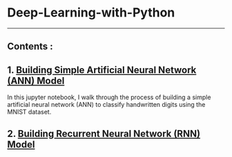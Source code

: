 # Deep-Learning-with-Python

---
## Contents :

## 1. [Building Simple Artificial Neural Network (ANN) Model](https://github.com/Ravjot03/MNIST-Classification-ANN)

In this jupyter notebook, I walk through the process of building a simple artificial neural network (ANN) to classify handwritten digits using the MNIST dataset.
## 2. [Building Recurrent Neural Network (RNN) Model](https://github.com/Ravjot03/Next-Word-Prediction-using-RNN)
